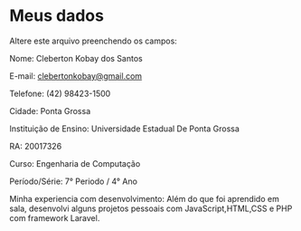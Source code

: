 # Meus dados

Altere este arquivo preenchendo os campos:

Nome: Cleberton Kobay dos Santos

E-mail: clebertonkobay@gmail.com

Telefone: (42) 98423-1500

Cidade: Ponta Grossa

Instituição de Ensino: Universidade Estadual De Ponta Grossa

RA: 20017326

Curso: Engenharia de Computação

Período/Série: 7° Periodo / 4° Ano 

Minha experiencia com desenvolvimento: Além do que foi aprendido em sala, desenvolvi alguns projetos pessoais com JavaScript,HTML,CSS e PHP com framework Laravel.
